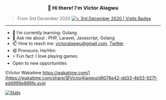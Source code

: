 <h3 align="center">👋 Hi there! I'm Victor Alagwu</h3>

> From 3rd December 2020  [![> 3rd December 2020 | Visits Badge](https://badges.pufler.dev/visits/victoralagwu/victoralagwu)](https://badges.pufler.dev/visits/victoralagwu/victoralagwu)
---
- 🌱 I’m currently learning: Golang
- 💬 Ask me about : PHP, Laravel, Javascript, Golang
- 📫 How to reach me: victoralagwu@gmail.com, [Twitter](https://twitter.com/victoralagwu)
- 😄 Pronouns: He/Him
- ⚡ Fun fact: I love playing games.
- Open to new opportunities 

![Victor Wakatime https://wakatime.com/](https://wakatime.com/share/@VictorAlagwu/d8078e42-dd33-4b53-927f-ed4999e889fe.svg)

[![Stats](https://github-readme-stats.vercel.app/api?username=victoralagwu&show_icons=true&theme=light)](https://github-readme-stats.vercel.app/api?username=victoralagwu&show_icons=true&theme=light)
